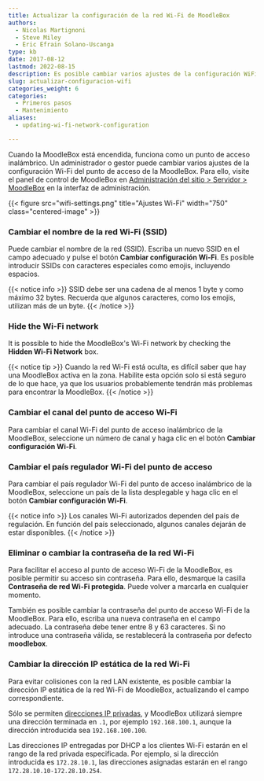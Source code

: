 ```yaml
---
title: Actualizar la configuración de la red Wi-Fi de MoodleBox
authors:
  - Nicolas Martignoni
  - Steve Miley
  - Eric Efrain Solano-Uscanga
type: kb
date: 2017-08-12
lastmod: 2022-08-15
description: Es posible cambiar varios ajustes de la configuración WiFi del punto de acceso de la MoodleBox.
slug: actualizar-configuracion-wifi
categories_weight: 6
categories:
  - Primeros pasos
  - Mantenimiento
aliases:
  - updating-wi-fi-network-configuration

---
```

Cuando la MoodleBox está encendida, funciona como un punto de acceso inalámbrico. Un administrador o gestor puede cambiar varios ajustes de la configuración Wi-Fi del punto de acceso de la MoodleBox. Para ello, visite el panel de control de MoodleBox en [Administración del sitio > Servidor > MoodleBox][1] en la interfaz de administración.

{{< figure src="wifi-settings.png" title="Ajustes Wi-Fi" width="750" class="centered-image" >}}

### Cambiar el nombre de la red Wi-Fi (SSID)

Puede cambiar el nombre de la red (SSID). Escriba un nuevo SSID en el campo adecuado y pulse el botón __Cambiar configuración Wi-Fi__. Es posible introducir SSIDs con caracteres especiales como emojis, incluyendo espacios.

{{< notice info >}}
SSID debe ser una cadena de al menos 1 byte y como máximo 32 bytes. Recuerda que algunos caracteres, como los emojis, utilizan más de un byte.
{{< /notice >}}

### Hide the Wi-Fi network

It is possible to hide the MoodleBox's Wi-Fi network by checking the __Hidden Wi-Fi Network__ box.

{{< notice tip >}}
Cuando la red Wi-Fi está oculta, es difícil saber que hay una MoodleBox activa en la zona. Habilite esta opción solo si está seguro de lo que hace, ya que los usuarios probablemente tendrán más problemas para encontrar la MoodleBox.
{{< /notice >}}

### Cambiar el canal del punto de acceso Wi-Fi

Para cambiar el canal Wi-Fi del punto de acceso inalámbrico de la MoodleBox, seleccione un número de canal y haga clic en el botón __Cambiar configuración Wi-Fi__.

### Cambiar el país regulador Wi-Fi del punto de acceso

Para cambiar el país regulador Wi-Fi del punto de acceso inalámbrico de la MoodleBox, seleccione un país de la lista desplegable y haga clic en el botón __Cambiar configuración Wi-Fi__.

{{< notice info >}}
Los canales Wi-Fi autorizados dependen del país de regulación. En función del país seleccionado, algunos canales dejarán de estar disponibles.
{{< /notice >}}

### Eliminar o cambiar la contraseña de la red Wi-Fi

Para facilitar el acceso al punto de acceso Wi-Fi de la MoodleBox, es posible permitir su acceso sin contraseña. Para ello, desmarque la casilla __Contraseña de red Wi-Fi protegida__. Puede volver a marcarla en cualquier momento.

También es posible cambiar la contraseña del punto de acceso Wi-Fi de la MoodleBox. Para ello, escriba una nueva contraseña en el campo adecuado. La contraseña debe tener entre 8 y 63 caracteres. Si no introduce una contraseña válida, se restablecerá la contraseña por defecto __moodlebox__.

### Cambiar la dirección IP estática de la red Wi-Fi

Para evitar colisiones con la red LAN existente, es posible cambiar la dirección IP estática de la red Wi-Fi de MoodleBox, actualizando el campo correspondiente.

Sólo se permiten [direcciones IP privadas][private], y MoodleBox utilizará siempre una dirección terminada en `.1`, por ejemplo `192.168.100.1`, aunque la dirección introducida sea `192.168.100.100`.

Las direcciones IP entregadas por DHCP a los clientes Wi-Fi estarán en el rango de la red privada especificada. Por ejemplo, si la dirección introducida es `172.28.10.1`, las direcciones asignadas estarán en el rango `172.28.10.10-172.28.10.254`.

 [1]: http://moodlebox.home/admin/tool/moodlebox/index.php
 [private]: https://en.wikipedia.org/wiki/Private_network
